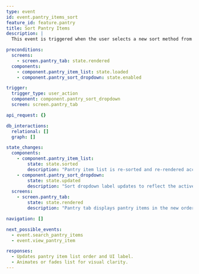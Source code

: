 ```yaml
---
type: event
id: event.pantry_items_sort
feature_id: feature.pantry
title: Sort Pantry Items
description: |
  This event is triggered when the user selects a new sort method from the sort dropdown menu in the Pantry tab, reordering the displayed pantry items by the chosen criterion (e.g., expiration date, category, name, quantity, recently added).

preconditions:
  screens:
    - screen.pantry_tab: state.rendered
  components:
    - component.pantry_item_list: state.loaded
    - component.pantry_sort_dropdown: state.enabled

trigger:
  trigger_type: user_action
  component: component.pantry_sort_dropdown
  screen: screen.pantry_tab

api_request: {}

db_interactions:
  relational: []
  graph: []

state_changes:
  components:
    - component.pantry_item_list:
        state: state.sorted
        description: "Pantry item list is re-sorted and re-rendered according to the selected method."
    - component.pantry_sort_dropdown:
        state: state.updated
        description: "Sort dropdown label updates to reflect the active sort method."
  screens:
    - screen.pantry_tab:
        state: state.rendered
        description: "Pantry tab displays pantry items in the new order."

navigation: []

next_possible_events:
  - event.search_pantry_items
  - event.view_pantry_item

responses:
  - Updates pantry item list order and UI label.
  - Animates or fades list for visual clarity.
---
```

